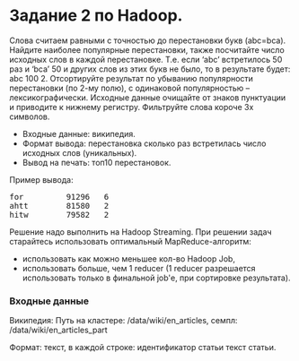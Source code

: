 # Задание 2 по Hadoop.

Слова считаем равными с точностью до перестановки букв (abc=bca). Найдите наиболее популярные перестановки, также посчитайте число исходных слов в каждой перестановке. Т.е. если ‘abc’ встретилось 50 раз и ‘bca’ 50 и других слов из этих букв не было, то в результате будет: abc 100 2.
Отсортируйте результат по убыванию популярности перестановки (по 2-му полю), с одинаковой популярностью – лексикографически. Исходные данные очищайте от знаков пунктуации и приводите к нижнему регистру. Фильтруйте слова короче 3х символов.

- Входные данные: википедия.
- Формат вывода: перестановка сколько раз встретилась число исходных слов (уникальных).
- Вывод на печать: топ10 перестановок.

Пример вывода:
<pre>
for         91296   6
ahtt        81580   2
hitw        79582   2
</pre>

Решение надо выполнить на Hadoop Streaming. При решении задач старайтесь использовать оптимальный MapReduce-алгоритм:

- использовать как можно меньшее кол-во Hadoop Job,
- использовать больше, чем 1 reducer (1 reducer разрешается использовать только в финальной job'е, при сортировке результата).

### Входные данные
Википедия:
Путь на кластере: /data/wiki/en_articles, семпл: /data/wiki/en_articles_part

Формат: текст, в каждой строке:
идентификатор статьи <tab> текст статьи.
